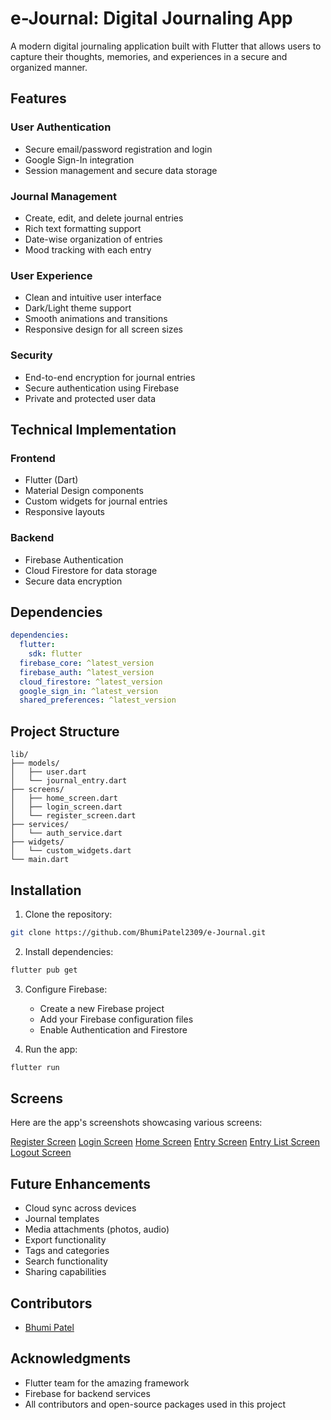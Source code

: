 # e-Journal: Digital Journaling App

A modern digital journaling application built with Flutter that allows users to capture their thoughts, memories, and experiences in a secure and organized manner.

## Features

### User Authentication
- Secure email/password registration and login
- Google Sign-In integration
- Session management and secure data storage

### Journal Management
- Create, edit, and delete journal entries
- Rich text formatting support
- Date-wise organization of entries
- Mood tracking with each entry

### User Experience
- Clean and intuitive user interface
- Dark/Light theme support
- Smooth animations and transitions
- Responsive design for all screen sizes

### Security
- End-to-end encryption for journal entries
- Secure authentication using Firebase
- Private and protected user data

## Technical Implementation

### Frontend
- Flutter (Dart)
- Material Design components
- Custom widgets for journal entries
- Responsive layouts

### Backend
- Firebase Authentication
- Cloud Firestore for data storage
- Secure data encryption

## Dependencies
```yaml
dependencies:
  flutter:
    sdk: flutter
  firebase_core: ^latest_version
  firebase_auth: ^latest_version
  cloud_firestore: ^latest_version
  google_sign_in: ^latest_version
  shared_preferences: ^latest_version
```

## Project Structure
```
lib/
├── models/
│   ├── user.dart
│   └── journal_entry.dart
├── screens/
│   ├── home_screen.dart
│   ├── login_screen.dart
│   └── register_screen.dart
├── services/
│   └── auth_service.dart
├── widgets/
│   └── custom_widgets.dart
└── main.dart
```

## Installation

1. Clone the repository:
```bash
git clone https://github.com/BhumiPatel2309/e-Journal.git
```

2. Install dependencies:
```bash
flutter pub get
```

3. Configure Firebase:
   - Create a new Firebase project
   - Add your Firebase configuration files
   - Enable Authentication and Firestore

4. Run the app:
```bash
flutter run
```
## Screens
Here are the app's screenshots showcasing various screens:

[Register Screen](https://github.com/user-attachments/assets/8d1d8502-6972-43b8-a765-a8f8ca117df5)
[Login Screen](https://github.com/user-attachments/assets/116c9ae9-5a7c-4d38-9471-4a7658113529)
[Home Screen](https://github.com/user-attachments/assets/ad5ea08d-47cf-4d2e-b3c4-fc4a5c80ebd3)
[Entry Screen](https://github.com/user-attachments/assets/c134065d-a13c-4d5b-85e0-9b4892bef3e7)
[Entry List Screen](https://github.com/user-attachments/assets/7d674d1b-64c0-4e45-8294-e73deab4fad8)
[Logout Screen](https://github.com/user-attachments/assets/14a71f31-d623-4c9b-8bd4-293e5334469b)


## Future Enhancements
- Cloud sync across devices
- Journal templates
- Media attachments (photos, audio)
- Export functionality
- Tags and categories
- Search functionality
- Sharing capabilities

## Contributors
- [Bhumi Patel]([https://github.com/yourusername](https://github.com/BhumiPatel2309))

## Acknowledgments
- Flutter team for the amazing framework
- Firebase for backend services
- All contributors and open-source packages used in this project
